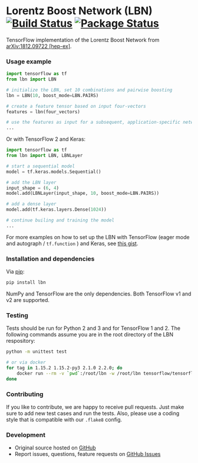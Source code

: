 # Lorentz Boost Network (LBN) [![Build Status](https://travis-ci.org/riga/LBN.svg?branch=master)](https://travis-ci.org/riga/LBN) [![Package Status](https://badge.fury.io/py/lbn.svg)](https://badge.fury.io/py/lbn)

TensorFlow implementation of the Lorentz Boost Network from [arXiv:1812.09722 [hep-ex]](https://arxiv.org/abs/1812.09722).


### Usage example

```python
import tensorflow as tf
from lbn import LBN

# initialize the LBN, set 10 combinations and pairwise boosting
lbn = LBN(10, boost_mode=LBN.PAIRS)

# create a feature tensor based on input four-vectors
features = lbn(four_vectors)

# use the features as input for a subsequent, application-specific network
...
```

Or with TensorFlow 2 and Keras:

```python
import tensorflow as tf
from lbn import LBN, LBNLayer

# start a sequential model
model = tf.keras.models.Sequential()

# add the LBN layer
input_shape = (6, 4)
model.add(LBNLayer(input_shape, 10, boost_mode=LBN.PAIRS))

# add a dense layer
model.add(tf.keras.layers.Dense(1024))

# continue builing and training the model
...
```

For more examples on how to set up the LBN with TensorFlow (eager mode and autograph / `tf.function` ) and Keras, see [this gist](https://gist.github.com/riga/fe13cc42605547adcecb9b92484f06db).


### Installation and dependencies

Via [pip](https://pypi.python.org/pypi/lbn):

```bash
pip install lbn
```

NumPy and TensorFlow are the only dependencies. Both TensorFlow v1 and v2 are supported.


### Testing

Tests should be run for Python 2 and 3 and for TensorFlow 1 and 2. The following commands assume you are in the root directory of the LBN respository:

```bash
python -m unittest test

# or via docker
for tag in 1.15.2 1.15.2-py3 2.1.0 2.2.0; do
    docker run --rm -v `pwd`:/root/lbn -w /root/lbn tensorflow/tensorflow:$tag python -m unittest test
done
```


### Contributing

If you like to contribute, we are happy to receive pull requests. Just make sure to add new test cases and run the tests. Also, please use a coding style that is compatible with our `.flake8` config.


### Development

- Original source hosted on [GitHub](https://github.com/riga/LBN)
- Report issues, questions, feature requests on [GitHub Issues](https://github.com/riga/LBN/issues)
